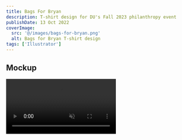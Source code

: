 ```yaml
---
title: Bags For Bryan
description: T-shirt design for DU's Fall 2023 philanthropy event
publishDate: 13 Oct 2022
coverImage:
  src: '@/images/bags-for-bryan.png'
  alt: Bags for Bryan T-shirt design
tags: ['Illustrator']
---
```


## Mockup

<div class="w-full">
<video id="mockup" class="mx-auto" autoplay loop muted playsinline>
  <source src="https://content.mikepayne.me/file/payne-portfolio/bags.mp4" type="video/mp4" />
  Your browser does not support the video tag.
</video>
</div>
